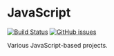 # JavaScript

[![Build Status](https://circleci.com/gh/Carla-de-Beer/JavaScript.png?&style=shield&circle-token=:circle-token)](https://circleci.com/gh/Carla-de-Beer/Matrix-Library)
[![GitHub issues](https://img.shields.io/github/issues/Carla-de-Beer/JavaScript.svg?style=flat-square)](https://github.com/Carla-de-Beer/Processing/issues)

Various JavaScript-based projects.
